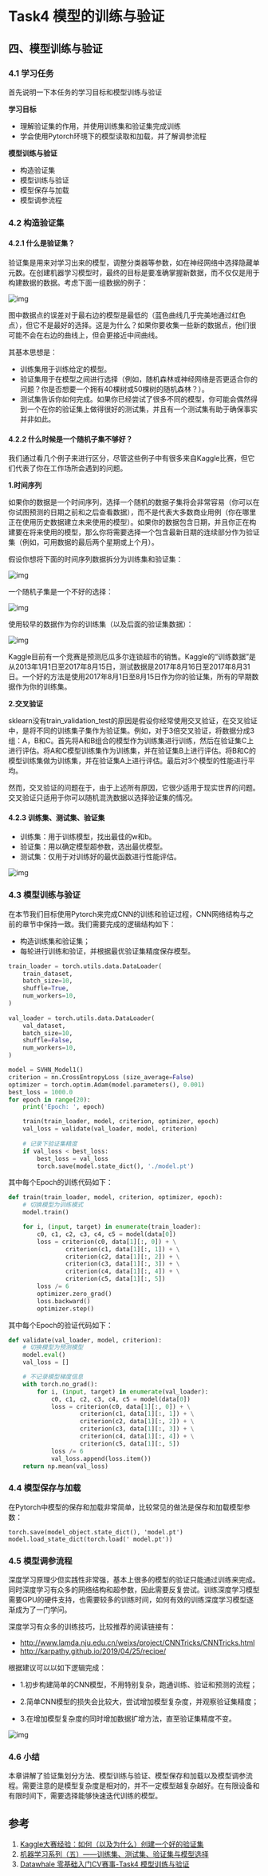 # Task4 模型的训练与验证

## 四、模型训练与验证



### 4.1 学习任务

首先说明一下本任务的学习目标和模型训练与验证

**学习目标**

- 理解验证集的作用，并使用训练集和验证集完成训练
- 学会使用Pytorch环境下的模型读取和加载，并了解调参流程
  
**模型训练与验证**

- 构造验证集
- 模型训练与验证
- 模型保存与加载
- 模型调参流程


### 4.2 构造验证集

#### 4.2.1 什么是验证集？

验证集是用来对学习出来的模型，调整分类器等参数，如在神经网络中选择隐藏单元数。在创建机器学习模型时，最终的目标是要准确掌握新数据，而不仅仅是用于构建数据的数据。考虑下面一组数据的例子：

![img](img/1.png)

图中数据点的误差对于最右边的模型是最低的（蓝色曲线几乎完美地通过红色点），但它不是最好的选择。这是为什么？如果你要收集一些新的数据点，他们很可能不会在右边的曲线上，但会更接近中间曲线。

其基本思想是：

- 训练集用于训练给定的模型。
- 验证集用于在模型之间进行选择（例如，随机森林或神经网络是否更适合你的问题？你是否想要一个拥有40棵树或50棵树的随机森林？）。
- 测试集告诉你如何完成。如果你已经尝试了很多不同的模型，你可能会偶然得到一个在你的验证集上做得很好的测试集，并且有一个测试集有助于确保事实并非如此。

#### 4.2.2 什么时候是一个随机子集不够好？

我们通过看几个例子来进行区分，尽管这些例子中有很多来自Kaggle比赛，但它们代表了你在工作场所会遇到的问题。

**1.时间序列**

如果你的数据是一个时间序列，选择一个随机的数据子集将会非常容易（你可以在你试图预测的日期之前和之后查看数据），而不是代表大多数商业用例（你在哪里正在使用历史数据建立未来使用的模型）。如果你的数据包含日期，并且你正在构建要在将来使用的模型，那么你将需要选择一个包含最新日期的连续部分作为验证集（例如，可用数据的最后两个星期或上个月）。

假设你想将下面的时间序列数据拆分为训练集和验证集：

![img](img/2.png)

一个随机子集是一个不好的选择：

![img](img/3.png)

使用较早的数据作为你的训练集（以及后面的验证集数据）：

![img](img/4.png)

Kaggle目前有一个竞赛是预测厄瓜多尔连锁超市的销售。Kaggle的“训练数据”是从2013年1月1日至2017年8月15日，测试数据是2017年8月16日至2017年8月31日。一个好的方法是使用2017年8月1日至8月15日作为你的验证集，所有的早期数据作为你的训练集。

**2.交叉验证**

sklearn没有train_validation_test的原因是假设你经常使用交叉验证，在交叉验证中，是将不同的训练集子集作为验证集。例如，对于3倍交叉验证，将数据分成3组：A，B和C。首先将A和B组合的模型作为训练集进行训练，然后在验证集C上进行评估。将A和C模型训练集作为训练集，并在验证集B上进行评估。将B和C的模型训练集做为训练集，并在验证集A上进行评估。最后对3个模型的性能进行平均。

然而，交叉验证的问题在于，由于上述所有原因，它很少适用于现实世界的问题。交叉验证只适用于你可以随机混洗数据以选择验证集的情况。

#### 4.2.3 训练集、测试集、验证集

- 训练集：用于训练模型，找出最佳的w和b。
- 验证集：用以确定模型超参数，选出最优模型。
- 测试集：仅用于对训练好的最优函数进行性能评估。

![img](img/5.png)

### 4.3 模型训练与验证

在本节我们目标使用Pytorch来完成CNN的训练和验证过程，CNN网络结构与之前的章节中保持一致。我们需要完成的逻辑结构如下：

- 构造训练集和验证集；
- 每轮进行训练和验证，并根据最优验证集精度保存模型。

```python
train_loader = torch.utils.data.DataLoader(
    train_dataset,
    batch_size=10, 
    shuffle=True, 
    num_workers=10, 
)
    
val_loader = torch.utils.data.DataLoader(
    val_dataset,
    batch_size=10, 
    shuffle=False, 
    num_workers=10, 
)

model = SVHN_Model1()
criterion = nn.CrossEntropyLoss (size_average=False)
optimizer = torch.optim.Adam(model.parameters(), 0.001)
best_loss = 1000.0
for epoch in range(20):
    print('Epoch: ', epoch)

    train(train_loader, model, criterion, optimizer, epoch)
    val_loss = validate(val_loader, model, criterion)
    
    # 记录下验证集精度
    if val_loss < best_loss:
        best_loss = val_loss
        torch.save(model.state_dict(), './model.pt')
```
其中每个Epoch的训练代码如下：
```python
def train(train_loader, model, criterion, optimizer, epoch):
    # 切换模型为训练模式
    model.train()

    for i, (input, target) in enumerate(train_loader):
        c0, c1, c2, c3, c4, c5 = model(data[0])
        loss = criterion(c0, data[1][:, 0]) + \
                criterion(c1, data[1][:, 1]) + \
                criterion(c2, data[1][:, 2]) + \
                criterion(c3, data[1][:, 3]) + \
                criterion(c4, data[1][:, 4]) + \
                criterion(c5, data[1][:, 5])
        loss /= 6
        optimizer.zero_grad()
        loss.backward()
        optimizer.step()
```
其中每个Epoch的验证代码如下：
```python
def validate(val_loader, model, criterion):
    # 切换模型为预测模型
    model.eval()
    val_loss = []

    # 不记录模型梯度信息
    with torch.no_grad():
        for i, (input, target) in enumerate(val_loader):
            c0, c1, c2, c3, c4, c5 = model(data[0])
            loss = criterion(c0, data[1][:, 0]) + \
                    criterion(c1, data[1][:, 1]) + \
                    criterion(c2, data[1][:, 2]) + \
                    criterion(c3, data[1][:, 3]) + \
                    criterion(c4, data[1][:, 4]) + \
                    criterion(c5, data[1][:, 5])
            loss /= 6
            val_loss.append(loss.item())
    return np.mean(val_loss)
```
### 4.4 模型保存与加载

在Pytorch中模型的保存和加载非常简单，比较常见的做法是保存和加载模型参数：

    torch.save(model_object.state_dict(), 'model.pt')
    model.load_state_dict(torch.load(' model.pt'))

### 4.5 模型调参流程

深度学习原理少但实践性非常强，基本上很多的模型的验证只能通过训练来完成。同时深度学习有众多的网络结构和超参数，因此需要反复尝试。训练深度学习模型需要GPU的硬件支持，也需要较多的训练时间，如何有效的训练深度学习模型逐渐成为了一门学问。

深度学习有众多的训练技巧，比较推荐的阅读链接有：

- http://www.lamda.nju.edu.cn/weixs/project/CNNTricks/CNNTricks.html
- http://karpathy.github.io/2019/04/25/recipe/

根据建议可以以如下逻辑完成：

- 1.初步构建简单的CNN模型，不用特别复杂，跑通训练、验证和预测的流程；

- 2.简单CNN模型的损失会比较大，尝试增加模型复杂度，并观察验证集精度；

- 3.在增加模型复杂度的同时增加数据扩增方法，直至验证集精度不变。

![img](img/调参流程.png)

### 4.6 小结

本章讲解了验证集划分方法、模型训练与验证、模型保存和加载以及模型调参流程。需要注意的是模型复杂度是相对的，并不一定模型越复杂越好。在有限设备和有限时间下，需要选择能够快速迭代训练的模型。

## 参考

1. [Kaggle大赛经验：如何（以及为什么）创建一个好的验证集 ](https://www.sohu.com/a/219819248_612370)
2. [机器学习系列（五）——训练集、测试集、验证集与模型选择](https://blog.csdn.net/hohaizx/article/details/81013985?utm_medium=distribute.pc_relevant.none-task-blog-BlogCommendFromMachineLearnPai2-6.nonecase&depth_1-utm_source=distribute.pc_relevant.none-task-blog-BlogCommendFromMachineLearnPai2-6.nonecase)
3. [Datawhale 零基础入门CV赛事-Task4 模型训练与验证](https://github.com/datawhalechina/team-learning/blob/master/03%20%E8%AE%A1%E7%AE%97%E6%9C%BA%E8%A7%86%E8%A7%89/%E8%AE%A1%E7%AE%97%E6%9C%BA%E8%A7%86%E8%A7%89%E5%AE%9E%E8%B7%B5%EF%BC%88%E8%A1%97%E6%99%AF%E5%AD%97%E7%AC%A6%E7%BC%96%E7%A0%81%E8%AF%86%E5%88%AB%EF%BC%89/Datawhale%20%E9%9B%B6%E5%9F%BA%E7%A1%80%E5%85%A5%E9%97%A8CV%20-%20Task%2004%20%E6%A8%A1%E5%9E%8B%E8%AE%AD%E7%BB%83%E4%B8%8E%E9%AA%8C%E8%AF%81%20.md)